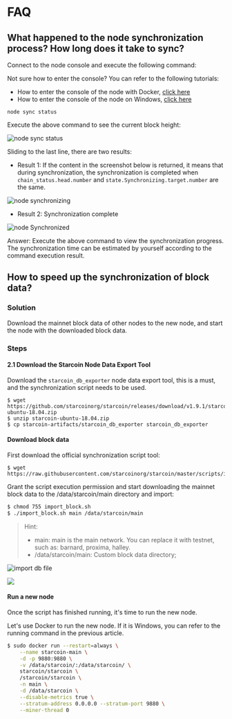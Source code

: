 # FAQ

## What happened to the node synchronization process? How long does it take to sync?

Connect to the node console and execute the following command:

Not sure how to enter the console? You can refer to the following tutorials:

* How to enter the console of the node with Docker, [click here](docker/run-a-node-with-docker.md#b40f1d7ab7ce8a042c7fc157db40a639)
* How to enter the console of the node on Windows, [click here](windows/run-a-node-on-windows.md#b40f1d7ab7ce8a042c7fc157db40a639)

```
node sync status
```

Execute the above command to see the current block height:

![node sync status](https://3786882916-files.gitbook.io/\~/files/v0/b/gitbook-x-prod.appspot.com/o/spaces%2FdXzzGpY0VSaA01mucBHD%2Fuploads%2Fql8fImL0dIOSyd9SzyrJ%2Fimage.png?alt=media\&token=f562c4c7-d7e5-465e-b43c-21d5d56effbe)

Sliding to the last line, there are two results:

* Result 1: If the content in the screenshot below is returned, it means that during synchronization, the synchronization is completed when `chain_status.head.number` and `state.Synchronizing.target.number` are the same.

![node synchronizing](https://3786882916-files.gitbook.io/\~/files/v0/b/gitbook-x-prod.appspot.com/o/spaces%2FdXzzGpY0VSaA01mucBHD%2Fuploads%2FxdGmgzjipw7iHm9tLAkr%2Fimage.png?alt=media\&token=08733ec7-675f-4c01-8595-20e873b821bc)

* Result 2: Synchronization complete

![node Synchronized](https://3786882916-files.gitbook.io/\~/files/v0/b/gitbook-x-prod.appspot.com/o/spaces%2FdXzzGpY0VSaA01mucBHD%2Fuploads%2Fbo9ON0OPfRgW37bDLBrl%2Fimage.png?alt=media\&token=f624369f-e1c4-4ab1-8a18-03dbc9c6956a)



Answer: Execute the above command to view the synchronization progress. The synchronization time can be estimated by yourself according to the command execution result.

## How to speed up the synchronization of block data? <a href="#jz3hs" id="jz3hs"></a>

### Solution

Download the mainnet block data of other nodes to the new node, and start the node with the downloaded block data.

### Steps

#### 2.1 Download the Starcoin Node Data Export Tool

Download the `starcoin_db_exporter` node data export tool, this is a must, and the synchronization script needs to be used.

```shell
$ wget https://github.com/starcoinorg/starcoin/releases/download/v1.9.1/starcoin-ubuntu-18.04.zip
$ unzip starcoin-ubuntu-18.04.zip
$ cp starcoin-artifacts/starcoin_db_exporter starcoin_db_exporter
```

#### Download block data <a href="#hkw1t" id="hkw1t"></a>

First download the official synchronization script tool:

```shell
$ wget https://raw.githubusercontent.com/starcoinorg/starcoin/master/scripts/import_block.sh
```

Grant the script execution permission and start downloading the mainnet block data to the /data/starcoin/main directory and import:

```bash
$ chmod 755 import_block.sh
$ ./import_block.sh main /data/starcoin/main
```

> Hint:
>
> * main: main is the main network. You can replace it with testnet, such as: barnard, proxima, halley.
> * /data/starcoin/main: Custom block data directory;

![import db file](https://3786882916-files.gitbook.io/\~/files/v0/b/gitbook-x-prod.appspot.com/o/spaces%2FdXzzGpY0VSaA01mucBHD%2Fuploads%2FEHylUW6rYIR4Hc5sqkX7%2Fimage.png?alt=media\&token=f12fb8ac-c80a-44d0-bf28-213f63a889c6)

![](https://3786882916-files.gitbook.io/\~/files/v0/b/gitbook-x-prod.appspot.com/o/spaces%2FdXzzGpY0VSaA01mucBHD%2Fuploads%2FwDO8SIf3QIw3qCDPRKQT%2Fimage.png?alt=media\&token=8d43d949-bef4-4e11-af17-13d2aeba5154)

#### Run a new node <a href="#ytln8" id="ytln8"></a>

Once the script has finished running, it's time to run the new node.

Let's use Docker to run the new node. If it is Windows, you can refer to the running command in the previous article.

```bash
$ sudo docker run --restart=always \
    --name starcoin-main \
    -d -p 9880:9880 \
    -v /data/starcoin/:/data/starcoin/ \
    starcoin/starcoin \
    /starcoin/starcoin \
    -n main \
    -d /data/starcoin \
    --disable-metrics true \
    --stratum-address 0.0.0.0 --stratum-port 9880 \
    --miner-thread 0
```

